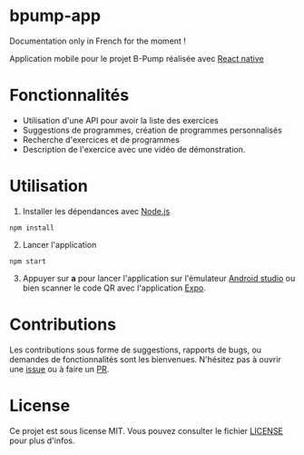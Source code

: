 # bpump-app

Documentation only in French for the moment !

Application mobile pour le projet B-Pump réalisée avec [React native](https://reactnative.dev/)

# Fonctionnalités

- Utilisation d'une API pour avoir la liste des exercices
- Suggestions de programmes, création de programmes personnalisés
- Recherche d'exercices et de programmes
- Description de l'exercice avec une vidéo de démonstration.

# Utilisation

1. Installer les dépendances avec [Node.js](https://nodejs.org/)

```
npm install
```

2. Lancer l'application

```
npm start
```

3. Appuyer sur **a** pour lancer l'application sur l'émulateur [Android studio](https://developer.android.com/studio) ou bien scanner le code QR avec l'application [Expo](https://play.google.com/store/apps/details?id=host.exp.exponent&hl=fr&gl=US).

# Contributions

Les contributions sous forme de suggestions, rapports de bugs, ou demandes de fonctionnalités sont les bienvenues. N'hésitez pas à ouvrir une [issue](https://github.com/wiizzl/bpump-cam/issues) ou à faire un [PR](https://github.com/wiizzl/bpump-cam/pulls).

# License

Ce projet est sous license MIT. Vous pouvez consulter le fichier [LICENSE](./LICENSE.md) pour plus d'infos.